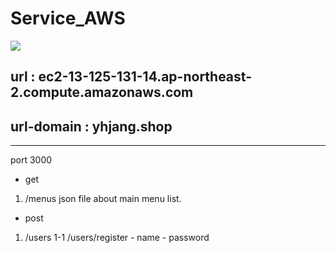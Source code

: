 # Service_AWS

<p align="left">
 <img src="https://img.shields.io/badge/node-dot?style=flat-square&logo=Node&logoColor=white"/>
</p>

 
## url : ec2-13-125-131-14.ap-northeast-2.compute.amazonaws.com
## url-domain : yhjang.shop
----------------------------------------------------------------
port 3000

* get 

1. /menus    json file about main menu list.


* post

1. /users
	1-1 /users/register
		- name
		- password
